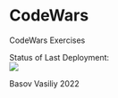 # CodeWars
CodeWars Exercises

Status of Last Deployment:<br>
<img src="https://github.com/Vasiliy-Basov/CodeWars/workflows/My-GitHubActions-Basics/badge.svg?branch=master"><br>

Basov Vasiliy 2022
